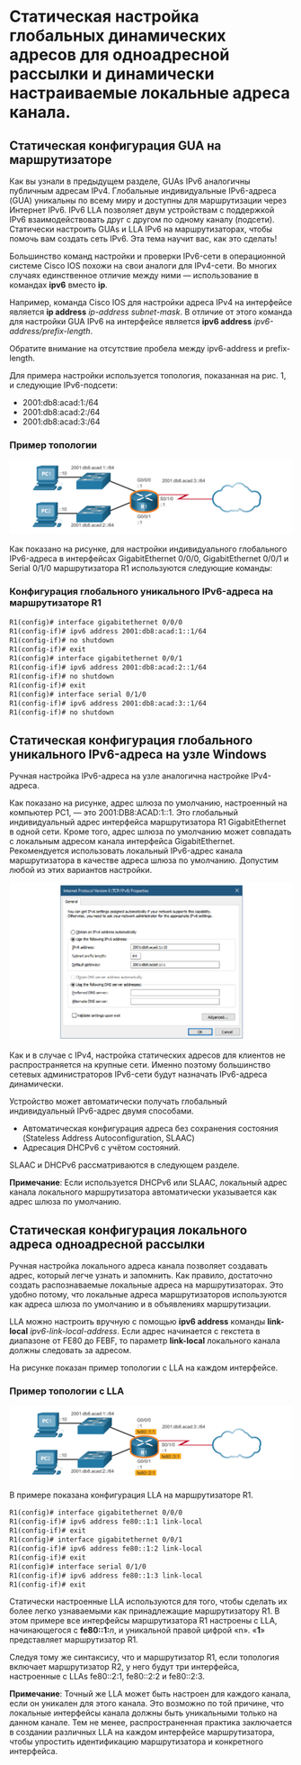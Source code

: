 # Статическая настройка глобальных динамических адресов для одноадресной рассылки и динамически настраиваемые локальные адреса канала.

<!-- 12.4.1 -->
## Статическая конфигурация GUA на маршрутизаторе

Как вы узнали в предыдущем разделе, GUAs IPv6 аналогичны публичным адресам IPv4. Глобальные индивидуальные IPv6-адреса (GUA) уникальны по всему миру и доступны для маршрутизации через Интернет IPv6. IPv6 LLA позволяет двум устройствам с поддержкой IPv6 взаимодействовать друг с другом по одному каналу (подсети). Статически настроить GUAs и LLA IPv6 на маршрутизаторах, чтобы помочь вам создать сеть IPv6. Эта тема научит вас, как это сделать!

Большинство команд настройки и проверки IPv6-сети в операционной системе Cisco IOS похожи на свои аналоги для IPv4-сети. Во многих случаях единственное отличие между ними — использование в командах **ipv6** вместо **ip**.

Например, команда Cisco IOS для настройки адреса IPv4 на интерфейсе является **ip address** _ip-address subnet-mask_. В отличие от этого команда для настройки GUA IPv6 на интерфейсе является **ipv6 address** _ipv6-address/prefix-length_.

Обратите внимание на отсутствие пробела между ipv6-address и prefix-length.

Для примера настройки используется топология, показанная на рис. 1, и следующие IPv6-подсети:

* 2001:db8:acad:1:/64
* 2001:db8:acad:2:/64
* 2001:db8:acad:3:/64

### Пример топологии

![](./assets/12.4.1.png)
<!-- /courses/itn-dl/aeed55b2-34fa-11eb-ad9a-f74babed41a6/af2359d2-34fa-11eb-ad9a-f74babed41a6/assets/2e467ac4-1c25-11ea-81a0-ffc2c49b96bc.svg -->

<!--
На рисунке показаны два компьютера, PC1 и PC2. PC1 подключен к коммутатору и имеет адрес IPv6 2001:db8:acad:1: :10/64. PC2 подключен к коммутатору и имеет адрес IPv6 2001:db8:acad:2: :10/64. Два коммутатора подключены к маршрутизатору R1. PC1 подключается через коммутатор к интерфейсу R1s G0/0/0, который имеет IPv6 адрес 2001:db8:acad:1: :1/64. PC2 подключается через коммутатор к интерфейсу R1s G0/0/1, который имеет IPv6 адрес 2001:db8:acad:2: :1/64. R1 подключается к облаку через интерфейс S0/1/0, который имеет IPv6 адрес 2001:db8:acad:3:1/64.
-->

Как показано на рисунке, для настройки индивидуального глобального IPv6-адреса в интерфейсах GigabitEthernet 0/0/0, GigabitEthernet 0/0/1 и Serial 0/1/0 маршрутизатора R1 используются следующие команды:

### Конфигурация  глобального уникального IPv6-адреса на маршрутизаторе R1

```
R1(config)# interface gigabitethernet 0/0/0 
R1(config-if)# ipv6 address 2001:db8:acad:1::1/64
R1(config-if)# no shutdown
R1(config-if)# exit
R1(config)# interface gigabitethernet 0/0/1 
R1(config-if)# ipv6 address 2001:db8:acad:2::1/64
R1(config-if)# no shutdown
R1(config-if)# exit
R1(config)# interface serial 0/1/0 
R1(config-if)# ipv6 address 2001:db8:acad:3::1/64
R1(config-if)# no shutdown
```

<!-- 12.4.2 -->
## Статическая конфигурация глобального уникального IPv6-адреса на узле Windows

Ручная настройка IPv6-адреса на узле аналогична настройке IPv4-адреса.

Как показано на рисунке, адрес шлюза по умолчанию, настроенный на компьютер PC1, — это 2001:DB8:ACAD:1::1. Это глобальный индивидуальный адрес интерфейса маршрутизатора R1 GigabitEthernet в одной сети. Кроме того, адрес шлюза по умолчанию может совпадать с локальным адресом канала интерфейса GigabitEthernet. Рекомендуется использовать локальный IPv6-адрес канала  маршрутизатора в качестве адреса шлюза по умолчанию. Допустим любой из этих вариантов настройки.

![](./assets/12.4.2.png)
<!-- /courses/itn-dl/aeed55b2-34fa-11eb-ad9a-f74babed41a6/af2359d2-34fa-11eb-ad9a-f74babed41a6/assets/2e46c8e4-1c25-11ea-81a0-ffc2c49b96bc.svg -->

<!--
На графике показано окно свойств интернет-протокола версии 4(TCP/IPv4) на ПК. Используйте кнопку Ipv6 адресация Адрес IPv6:2001:db8:acad:1::1. Длина префикса подсети равна 64. Шлюз по умолчанию: 2001:db8:acad:1: :1. Также выбрана селективная кнопка «Использовать следующие адреса DNS-серверов».
-->

Как и в случае с IPv4, настройка статических адресов для клиентов не распространяется на крупные сети. Именно поэтому большинство сетевых администраторов IPv6-сети будут назначать IPv6-адреса динамически.

Устройство может автоматически получать глобальный индивидуальный IPv6-адрес двумя способами.

* Автоматическая конфигурация адреса без сохранения состояния (Stateless Address Autoconfiguration, SLAAC)
* Адресация DHCPv6 с учётом состояний.

SLAAC и DHCPv6 рассматриваются в следующем разделе.

**Примечание**: Если используется DHCPv6 или SLAAC, локальный адрес канала локального маршрутизатора автоматически указывается как адрес шлюза по умолчанию.

<!-- 12.4.3 -->
## Статическая конфигурация локального адреса  одноадресной рассылки

Ручная настройка локального адреса канала позволяет создавать адрес, который легче узнать и запомнить. Как правило, достаточно создать распознаваемые локальные адреса на маршрутизаторах. Это удобно потому, что локальные адреса маршрутизаторов используются как адреса шлюза по умолчанию и в объявлениях маршрутизации.

LLA можно настроить вручную с помощью **ipv6 address** команды **link-local** _ipv6-link-local-address_. Если адрес начинается с гекстета в диапазоне от FE80 до FEBF, то параметр **link-local** локального канала должны следовать за адресом.

На рисунке показан пример топологии с LLA на каждом интерфейсе.

### Пример топологии с LLA

![](./assets/12.4.3.png)
<!-- /courses/itn-dl/aeed55b2-34fa-11eb-ad9a-f74babed41a6/af2359d2-34fa-11eb-ad9a-f74babed41a6/assets/2e46eff3-1c25-11ea-81a0-ffc2c49b96bc.svg -->

<!--
На рисунке показаны два компьютера, PC1 и PC2. PC1 подключен к коммутатору и имеет адрес IPv6 2001:db8:acad:1::10/64. PC2 подключен к коммутатору и имеет адрес IPv6 2001:db8:acad:2::10/64. Два коммутатора подключены к маршрутизатору R1. PC1 подключается через коммутатор к интерфейсу R1s G0/0/0, который имеет IPv6 адрес 2001:db8:acad:1::1/64 и LLA адрес fe80::1:1. PC2 подключается через коммутатор к интерфейсу R1s G0/0/1, который имеет IPv6 адрес 2001:db8:acad:2::1/64 и LLA адрес fe80::2:1. R1 подключается к облаку через интерфейс S0/1/0, который имеет IPv6 адрес 2001:db8:acad:3::1/64 и LLA адрес fe80::3:1.
-->

В примере показана конфигурация LLA на маршрутизаторе R1.

```
R1(config)# interface gigabitethernet 0/0/0 
R1(config-if)# ipv6 address fe80::1:1 link-local
R1(config-if)# exit
R1(config)# interface gigabitethernet 0/0/1 
R1(config-if)# ipv6 address fe80::1:2 link-local
R1(config-if)# exit
R1(config)# interface serial 0/1/0 
R1(config-if)# ipv6 address fe80::1:3 link-local
R1(config-if)# exit
```

Статически настроенные LLA используются для того, чтобы сделать их более легко узнаваемыми как принадлежащие маршрутизатору R1. В этом примере все интерфейсы маршрутизатора R1 настроены с LLA, начинающегося с **fe80::1:**_n_, и уникальной правой цифрой «n». «**1**» представляет маршрутизатор R1.

Следуя тому же синтаксису, что и маршрутизатор R1, если топология включает маршрутизатор R2, у него будут три интерфейса, настроенные с LLAs fe80::2:1, fe80::2:2 и fe80::2:3.

**Примечание**: Точный же LLA может быть настроен для каждого канала, если он уникален для этого канала. Это возможно по той причине, что локальные интерфейсы канала должны быть уникальными только на данном канале. Тем не менее, распространенная практика заключается в создании различных LLA на каждом интерфейсе маршрутизатора, чтобы упростить идентификацию маршрутизатора и конкретного интерфейса.

<!-- 12.4.4 -->
<!-- syntax -->

